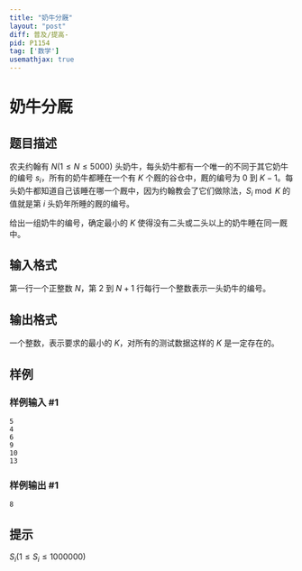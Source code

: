 ```yaml
---
title: "奶牛分厩"
layout: "post"
diff: 普及/提高-
pid: P1154
tag: ['数学']
usemathjax: true
---
```


# 奶牛分厩
## 题目描述

农夫约翰有 $N(1 \le N \le 5000)$ 头奶牛，每头奶牛都有一个唯一的不同于其它奶牛的编号 $s_i$，所有的奶牛都睡在一个有 $K$ 个厩的谷仓中，厩的编号为 $0$ 到 $K-1$。每头奶牛都知道自己该睡在哪一个厩中，因为约翰教会了它们做除法，$S_i  \bmod  K$ 的值就是第 $i$ 头奶年所睡的厩的编号。

给出一组奶牛的编号，确定最小的 $K$ 使得没有二头或二头以上的奶牛睡在同一厩中。

## 输入格式

第一行一个正整数 $N$，第 $2$ 到 $N+1$ 行每行一个整数表示一头奶牛的编号。

## 输出格式

一个整数，表示要求的最小的 $K$，对所有的测试数据这样的 $K$ 是一定存在的。

## 样例

### 样例输入 #1
```
5 
4 
6 
9 
10 
13 

```
### 样例输出 #1
```
8
```
## 提示

$S_i(1\le S_i \le 1000000)$

